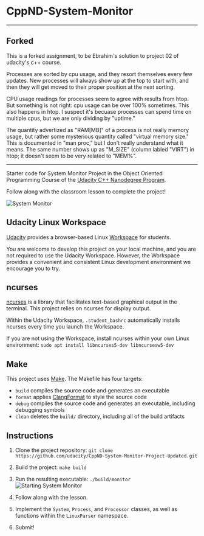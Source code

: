 # CppND-System-Monitor

---

## Forked

This is a forked assignment, to be Ebrahim's solution to project 02 of udacity's c++ course.

Processes are sorted by cpu usage,
and they resort themselves every few updates.
New processes will always show up at the top to start with,
and then they will get moved to their proper position at the next sorting.

CPU usage readings for processes seem to agree with results from htop.
But something is not right: cpu usage can be over 100% sometimes.
This also happens in htop.
I suspect it's becuase processes can spend time on multiple cpus, but we are only dividing by "uptime."

The quantity advertized as "RAM[MB]" of a process is not really memory usage,
but rather some mysterious quantity called "virtual memory size."
This is documented in "man proc," but I don't really understand what it means.
The same number shows up as "M_SIZE" (column labled "VIRT") in htop; it doesn't seem to be very related to "MEM%".




---

Starter code for System Monitor Project in the Object Oriented Programming Course of the [Udacity C++ Nanodegree Program](https://www.udacity.com/course/c-plus-plus-nanodegree--nd213). 

Follow along with the classroom lesson to complete the project!

![System Monitor](images/monitor.png)

## Udacity Linux Workspace
[Udacity](https://www.udacity.com/) provides a browser-based Linux [Workspace](https://engineering.udacity.com/creating-a-gpu-enhanced-virtual-desktop-for-udacity-497bdd91a505) for students. 

You are welcome to develop this project on your local machine, and you are not required to use the Udacity Workspace. However, the Workspace provides a convenient and consistent Linux development environment we encourage you to try.

## ncurses
[ncurses](https://www.gnu.org/software/ncurses/) is a library that facilitates text-based graphical output in the terminal. This project relies on ncurses for display output.

Within the Udacity Workspace, `.student_bashrc` automatically installs ncurses every time you launch the Workspace.

If you are not using the Workspace, install ncurses within your own Linux environment: `sudo apt install libncurses5-dev libncursesw5-dev`

## Make
This project uses [Make](https://www.gnu.org/software/make/). The Makefile has four targets:
* `build` compiles the source code and generates an executable
* `format` applies [ClangFormat](https://clang.llvm.org/docs/ClangFormat.html) to style the source code
* `debug` compiles the source code and generates an executable, including debugging symbols
* `clean` deletes the `build/` directory, including all of the build artifacts

## Instructions

1. Clone the project repository: `git clone https://github.com/udacity/CppND-System-Monitor-Project-Updated.git`

2. Build the project: `make build`

3. Run the resulting executable: `./build/monitor`
![Starting System Monitor](images/starting_monitor.png)

4. Follow along with the lesson.

5. Implement the `System`, `Process`, and `Processor` classes, as well as functions within the `LinuxParser` namespace.

6. Submit!
